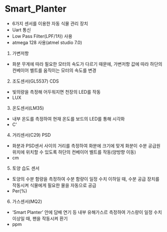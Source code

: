 # Smart_Planter
- 6가지 센서를 이용한 자동 식물 관리 장치
- Uart 통신
- Low Pass Filter(LPF/1차) 사용
- atmega 128 사용(atmel studio 7.0)

1. 가변저항
- 화분 무게에 따라 필요한 모터의 속도가 다르기 때문에, 가변저항 값에 따라 하단의 컨베이어 벨트를 움직이는 모터의 속도를 변경

2. 조도센서(GL5537) CDS
- 빛의량을 측정해 어두워지면 천장의 LED를 작동
- LUX

3. 온도센서(LM35)
- 내부 온도를 측정하여 현재 온도를 보드의 LED를 통해 시각화
- C'

4. 거리센서(C29) PSD
- 화분과 PSD센서 사이의 거리를 측정하여 화분에 크기에 맞게 화분이 수분 공급원 위치에 위치할 수 있도록 하단의 컨베이어 벨트를 작동(양방향 이동)
- cm

5. 토양 습도 센서
- 토양의 수분 함량을 측정하여 수분 함량이 일정 수치 이하일 때, 수분 공급 장치를 작동시켜 식물에게 필요한 물을 자동으로 공급
- Per(%)

6. 가스센서(MQ2)
- ‘Smart Planter’ 안에 담배 연기 등 내부 유해가스르 측정하여 가스량이 일정 수치 이상일 때, 팬을 작동시켜 환기
- ppm
